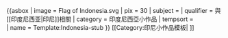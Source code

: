 {{asbox
| image = Flag of Indonesia.svg
| pix = 30
| subject = 
| qualifier = 與[[印度尼西亚|印尼]]相關
| category = 印度尼西亞小作品
| tempsort =  
| name = Template:Indonesia-stub
}}<noinclude>
[[Category:印尼小作品模板| ]]
</noinclude>